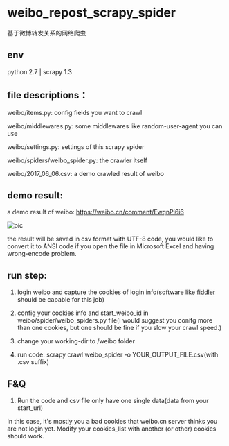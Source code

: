 # weibo_repost_scrapy_spider

基于微博转发关系的网络爬虫

## env

python 2.7 | scrapy 1.3

## file descriptions：

weibo/items.py:
config fields you want to crawl

weibo/middlewares.py:
some middlewares like random-user-agent you can use

weibo/settings.py:
settings of this scrapy spider

weibo/spiders/weibo_spider.py:
the crawler itself

weibo/2017_06_06.csv:
a demo crawled result of weibo

## demo result:

a demo result of weibo: https://weibo.cn/comment/EwqnPi6i6

![pic]()

the result will be saved in csv format with UTF-8 code, you would like to convert it to ANSI code if you open the file in Microsoft Excel and having wrong-encode problem.

## run step:

1. login weibo and capture the cookies of login info(software like [fiddler](http://www.telerik.com/fiddler) should be capable for this job)

2. config your cookies info and start_weibo_id in weibo/spider/weibo_spiders.py file(I would suggest you conifg more than one cookies, but one should be fine if you slow your crawl speed.)

3. change your working-dir to /weibo folder

4. run code: scrapy crawl weibo_spider -o YOUR_OUTPUT_FILE.csv(with .csv suffix)

## F&Q

1. Run the code and csv file only have one single data(data from your start_url)

In this case, it's mostly you a bad cookies that weibo.cn server thinks you are not login yet. Modify your cookies_list with another (or other) cookies should work.
